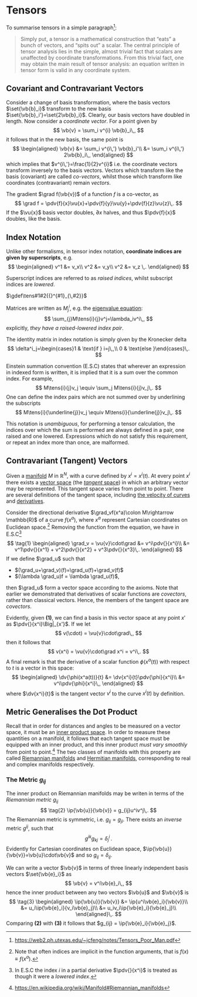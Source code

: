 Tensors
=======
To summarise tensors in a simple paragraph[^1]:
> Simply put, a tensor is a mathematical construction that “eats” a bunch of vectors, and “spits out” a scalar.
The central principle of tensor analysis lies in the simple, almost trivial fact that scalars are unaffected by
coordinate transformations. From this trivial fact, one may obtain the main result of tensor analysis: an
equation written in tensor form is valid in any coordinate system.

Covariant and Contravariant Vectors
-----------------------------------
Consider a change of basis transformation, where the basis vectors $\set{\vb{b}_i}$ transform to the new basis $\set{\vb{b}_i'}=\set{2\vb{b}_i}$. Clearly, our basis vectors have doubled in length. Now consider a *coordinate vector*. For a point given by
$$
\vb{v} = \sum_i v^{i} \vb{b}_i\,,
$$
it follows that in the new basis, the same point is 
$$
\begin{aligned}
\vb{v} 
&= \sum_i v^{i\,'} \vb{b}_i'\\
&= \sum_i v^{i\,'} 2\vb{b}_i\,,
\end{aligned}
$$
which implies that $v^{i\,'}=\frac{1}{2}v^{i}$ i.e. the coordinate vectors transform inversely to the basis vectors. Vectors which transform like the basis (covariant) are called *co-vectors*, whilst those which transform like coordinates (contravariant) remain *vectors*.

The gradient $\grad f(\vb{v})$ of a function $f$ is a co-vector, as 
$$
\grad f = \pdv{f}{x}\vu{x}+\pdv{f}{y}\vu{y}+\pdv{f}{z}\vu{z}\,.
$$
If the $\vu{x}$ basis vector doubles, $\partial x$ halves, and thus $\pdv{f}{x}$ doubles, like the basis.


Index Notation
--------------
Unlike other formalisms, in tensor index notation, **coordinate indices are given by superscripts**, e.g.
$$
\begin{aligned}
v^1 &= v_x\\
v^2 &= v_y\\
v^2 &= v_z \,.
\end{aligned}
$$

Superscript indices are referred to as *raised indices*, whilst subscript indices are *lowered*.

$\gdef\tens#1#2{{}^{#1}_{\,#2}}$

Matrices are written as $M^i_j$, e.g. the [eigenvalue equation](eigenvectors-and-eigenvalues.md):
$$
\sum_{j}M\tens{i}{j}v^j=\lambda_iv^i\,,
$$
explicitly, *they have a raised-lowered index pair*.

The identity matrix in index notation is simply given by the Kronecker delta 
$$
\delta^i_j=\begin{cases}1 & \text{if } i=j\,,\\
0 & \text{else }\end{cases}\,.
$$

Einstein summation convention (E.S.C) states that wherever an expression in indexed form is written, it is implied that it is a sum over the common index. For example, 
$$
M\tens{i}{j}v_j \equiv \sum_j M\tens{i}{j}v_j\,.
$$
One can define the index pairs which are not summed over by underlining the subscripts
$$
M\tens{i}{\underline{j}}v_j \equiv M\tens{i}{\underline{j}}v_j\,.
$$

This notation is *unambiguous*, for performing a tensor calculation, the indices over which the sum is performed are always defined in a pair, one raised and one lowered. Expressions which do not satisfy this requirement, or repeat an index more than once, are malformed.

Contravariant (Tangent) Vectors
-------------------------------
<!-- TODO link directional derivative -->
Given a [manifold](https://en.wikipedia.org/wiki/Manifold) $M$ in $\mathbb{R}^N$, with a curve defined by $x^i = x^i(t)$. At every point $x^i$ there exists a [vector space](vector-space.md) (the [*tangent* space](https://en.wikipedia.org/wiki/Tangent_space)) in which an arbitrary vector may be represented. This tangent space varies from point to point. There are several definitions of the tangent space, including [the velocity of curves](https://en.wikipedia.org/wiki/Tangent_space#Definition_as_the_velocity_of_curves) and [derivatives](https://en.wikipedia.org/wiki/Tangent_space#Definition_via_derivations).

Consider the directional derivative $\grad_vf(x^a)\colon M\rightarrow \mathbb{R}$ of a curve $f(x^a)$, where $x^a$ represent Cartesian coordinates on Euclidean space.[^2] Removing the function from the equation, we have in E.S.C[^3]
$$
\tag{1}
\begin{aligned}
    \grad_v = \vu{v}\cdot\grad 
    &= v^i\pdv{}{x^i}\\
    &= v^1\pdv{}{x^1} + v^2\pdv{}{x^2} + v^3\pdv{}{x^3}\,.
\end{aligned}    
$$
If we define $\grad_u$ such that
* $(\grad_u+\grad_v)(f)=\grad_u(f)+\grad_v(f)$
* $(\lambda \grad_u)f = \lambda \grad_u(f)$,

then $\grad_u$ form a vector space according to the axioms. 
Note that earlier we demonstrated that derivatives of scalar functions are *covectors*, rather than classical vectors. Hence, the members of the tangent space are *covectors*.

Evidently, given **(1)**, we can find a basis in this vector space at any point $x'$ as $\pdv{}{x^i}\Big|_{x'}$. If we let 
$$
    v(\cdot) = \vu{v}\cdot\grad\,,
$$
then it follows that
$$
    v(x^i) = \vu{v}\cdot\grad x^i = v^i\,.
$$
A final remark is that the derivative of a scalar function $\phi(x^a(t))$ with respect to $t$ is a vector in this space:
$$
\begin{aligned}
\dv{\phi(x^a(t))}{t} 
&= \dv{x^i}{t}\pdv{\phi}{x^i}\\
&= v^i\pdv{\phi}{x^i}\,,
\end{aligned}
$$
where $\dv{x^i}{t}$ is the tangent vector $v^i$ to the curve $x^i(t)$ by definition.

Metric Generalises the Dot Product
----------------------------------
Recall that in order for distances and angles to be measured on a vector space, it must be an [inner product space](inner-product-space.md). In order to measure these quantities on a manifold, it follows that each tangent space must be equipped with an inner product, and this inner product *must vary smoothly* from point to point.[^5] The two classes of manifolds with this property are called [Riemannian manifolds](https://en.wikipedia.org/wiki/Riemannian_manifold) and [Hermitian manifolds](https://en.wikipedia.org/wiki/Hermitian_manifold), corresponding to real and complex manifolds respectively.

### The Metric $g_{ij}$
The inner product on Riemannian manifolds may be writen in terms of the *Riemannian metric* $g_{ij}$
$$
\tag{2}
\ip{\vb{u}}{\vb{v}} = g_{ij}u^iv^j\,.
$$
The Riemannian metric is symmetric, i.e. $g_{ij} = g_{ji}$. There exists an *inverse* metric $g^{ij}$, such that
$$
g^{ik}g_{kj} = \delta^i_j\,.
$$
Evidently for Cartesian coordinates on Euclidean space, $\ip{\vb{u}}{\vb{v}}=\vb{u}\cdot\vb{v}$ and so $g_{ij} = \delta_{ij}$.

We can write a vector $\vb{v}$ in terms of three linearly independent basis vectors $\set{\vb{e}_i}$ as
$$
\vb{v} = v^i\vb{e}_i\,,
$$
hence the inner product between any two vectors $\vb{u}$ and $\vb{v}$ is
$$
\tag{3}
\begin{aligned}
\ip{\vb{u}}{\vb{v}} 
&= \ip{u^i\vb{e}_i}{\vb{v}}\\
&= u_i\ip{\vb{e}_i}{v_i\vb{e}_j}\\
&= u_iv_i\ip{\vb{e}_i}{\vb{e}_j}\\
\end{aligned}\,.
$$
Comparing **(2)** with **(3)** it follows that $g_{ij} = \ip{\vb{e}_i}{\vb{e}_j}$.





[^1]: https://web2.ph.utexas.edu/~jcfeng/notes/Tensors_Poor_Man.pdf
[^2]: Note that often indices are implicit in the function arguments, that is $f(x)\equiv f(x^a)$.
[^3]: In E.S.C the index $i$ in a partial derivative $\pdv{}{x^i}$ is treated as though it were a *lowered index*.
[^4]: https://math.stackexchange.com/questions/1588854/use-of-partial-derivatives-as-basis-vector
[^5]: https://en.wikipedia.org/wiki/Manifold#Riemannian_manifolds
<!--

A tangent vector can be defined as a *directional derivative*. To support this statement, let us note that
* Directional derivatives may be added together.
* Directional derivatives may be multiplied by scalars.

From these statements, it is clear that directional derivatives form a [vector space](vector-space.md) (given that they satisfy the axioms). Note that earlier we demonstrated that derivatives of scalar functions are *covectors*, rather than classical vectors.

Now, let us c
-->